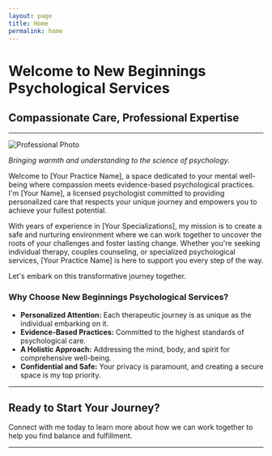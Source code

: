 ```yaml
---
layout: page
title: Home
permalink: home
---
```

# Welcome to New Beginnings Psychological Services


## Compassionate Care, Professional Expertise

---

![Professional Photo](./assets/img/logos/logo_lourdes.jpgjpg)

*Bringing warmth and understanding to the science of psychology.*

Welcome to [Your Practice Name], a space dedicated to your mental well-being where compassion meets evidence-based psychological practices. I'm [Your Name], a licensed psychologist committed to providing personalized care that respects your unique journey and empowers you to achieve your fullest potential.

With years of experience in [Your Specializations], my mission is to create a safe and nurturing environment where we can work together to uncover the roots of your challenges and foster lasting change. Whether you're seeking individual therapy, couples counseling, or specialized psychological services, [Your Practice Name] is here to support you every step of the way.

Let's embark on this transformative journey together.

### Why Choose New Beginnings Psychological Services?

- **Personalized Attention:** Each therapeutic journey is as unique as the individual embarking on it.
- **Evidence-Based Practices:** Committed to the highest standards of psychological care.
- **A Holistic Approach:** Addressing the mind, body, and spirit for comprehensive well-being.
- **Confidential and Safe:** Your privacy is paramount, and creating a secure space is my top priority.

---

## Ready to Start Your Journey?
Connect with me today to learn more about how we can work together to help you find balance and fulfillment.



---